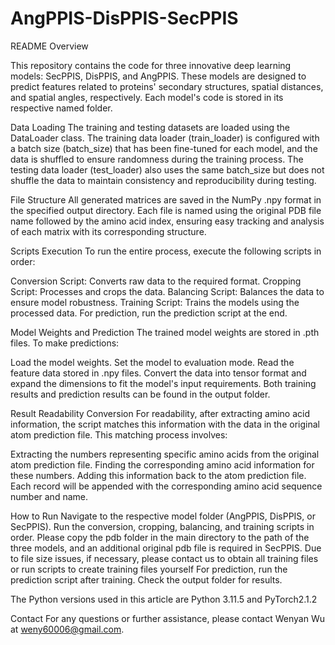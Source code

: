 # AngPPIS-DisPPIS-SecPPIS
README
Overview

This repository contains the code for three innovative deep learning models: SecPPIS, DisPPIS, and AngPPIS. These models are designed to predict features related to proteins' secondary structures, spatial distances, and spatial angles, respectively. Each model's code is stored in its respective named folder.

Data Loading
The training and testing datasets are loaded using the DataLoader class. The training data loader (train_loader) is configured with a batch size (batch_size) that has been fine-tuned for each model, and the data is shuffled to ensure randomness during the training process. The testing data loader (test_loader) also uses the same batch_size but does not shuffle the data to maintain consistency and reproducibility during testing.

File Structure
All generated matrices are saved in the NumPy .npy format in the specified output directory. Each file is named using the original PDB file name followed by the amino acid index, ensuring easy tracking and analysis of each matrix with its corresponding structure.

Scripts Execution
To run the entire process, execute the following scripts in order:

Conversion Script: Converts raw data to the required format.
Cropping Script: Processes and crops the data.
Balancing Script: Balances the data to ensure model robustness.
Training Script: Trains the models using the processed data.
For prediction, run the prediction script at the end.

Model Weights and Prediction
The trained model weights are stored in .pth files. To make predictions:

Load the model weights.
Set the model to evaluation mode.
Read the feature data stored in .npy files.
Convert the data into tensor format and expand the dimensions to fit the model's input requirements.
Both training results and prediction results can be found in the output folder.

Result Readability Conversion
For readability, after extracting amino acid information, the script matches this information with the data in the original atom prediction file. This matching process involves:

Extracting the numbers representing specific amino acids from the original atom prediction file.
Finding the corresponding amino acid information for these numbers.
Adding this information back to the atom prediction file.
Each record will be appended with the corresponding amino acid sequence number and name.

How to Run
Navigate to the respective model folder (AngPPIS, DisPPIS, or SecPPIS).
Run the conversion, cropping, balancing, and training scripts in order.
Please copy the pdb folder in the main directory to the path of the three models, and an additional original pdb file is required in SecPPIS. Due to file size issues, if necessary, please contact us to obtain all training files or run scripts to create training files yourself
For prediction, run the prediction script after training.
Check the output folder for results.

The Python versions used in this article are Python 3.11.5 and PyTorch2.1.2

Contact
For any questions or further assistance, please contact Wenyan Wu at weny60006@gmail.com.
